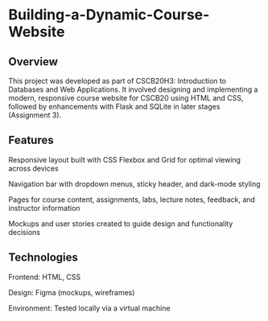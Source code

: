 # Building-a-Dynamic-Course-Website

## Overview

This project was developed as part of CSCB20H3: Introduction to Databases and Web Applications.
It involved designing and implementing a modern, responsive course website for CSCB20 using HTML and CSS, followed by enhancements with Flask and SQLite in later stages (Assignment 3).

## Features

Responsive layout built with CSS Flexbox and Grid for optimal viewing across devices

Navigation bar with dropdown menus, sticky header, and dark-mode styling

Pages for course content, assignments, labs, lecture notes, feedback, and instructor information

Mockups and user stories created to guide design and functionality decisions

## Technologies

Frontend: HTML, CSS

Design: Figma (mockups, wireframes)

Environment: Tested locally via a virtual machine
